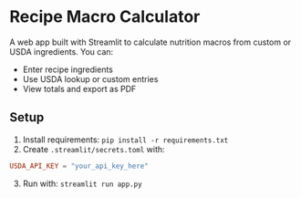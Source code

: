 # Recipe Macro Calculator

A web app built with Streamlit to calculate nutrition macros from custom or USDA ingredients. You can:

- Enter recipe ingredients
- Use USDA lookup or custom entries
- View totals and export as PDF

## Setup

1. Install requirements: `pip install -r requirements.txt`
2. Create `.streamlit/secrets.toml` with:
```toml
USDA_API_KEY = "your_api_key_here"
```
3. Run with: `streamlit run app.py`